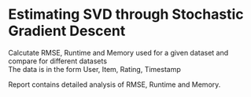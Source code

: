# Estimating SVD through Stochastic Gradient Descent  

Calcutate RMSE, Runtime and Memory used for a given dataset and compare for different datasets  
The data is in the form User, Item, Rating, Timestamp

Report contains detailed analysis of RMSE, Runtime and Memory.
